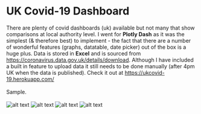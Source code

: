 # UK Covid-19 Dashboard
There are plenty of covid dashboards (uk) available but not many that show comparisons at local authority level.
I went for **Plotly Dash** as it was the simplest (& therefore best) to implement - the fact that there are a number of wonderful features (graphs, datatable, date picker) out of the box is a huge plus. Data is stored in **Excel** and is sourced from https://coronavirus.data.gov.uk/details/download.
Although I have included a built in feature to upload data it still needs to be done manually (after 4pm UK when the data is published).
Check it out at https://ukcovid-19.herokuapp.com/
<br><br>
Sample.
<br><br>
![alt text](https://github.com/waiky8/ukcovid-19/blob/main/screenshots/Screenshot_20210209-173221_Chrome.jpg)
![alt text](https://github.com/waiky8/ukcovid-19/blob/main/screenshots/Screenshot_20210209-173322_Chrome.jpg)
![alt text](https://github.com/waiky8/ukcovid-19/blob/main/screenshots/Screenshot_20210209-173337_Chrome.jpg)
![alt text](https://github.com/waiky8/ukcovid-19/blob/main/screenshots/Screenshot_20210209-173414_Chrome.jpg)
